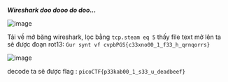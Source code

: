***Wireshark doo dooo do doo...***

![image](https://github.com/user-attachments/assets/60aed9c7-3df8-4e59-ba27-be5aad3f7cf5)

Tải về mở băng wireshark, lọc bằng ```tcp.steam eq 5``` thấy file text
mở lên ta sẽ được đoạn rot13: ```Gur synt vf cvpbPGS{c33xno00_1_f33_h_qrnqorrs}```

![image](https://github.com/user-attachments/assets/f8fcaff7-77a3-4676-82d3-8dff379547b7)

decode ta sẽ được flag : ```picoCTF{p33kab00_1_s33_u_deadbeef}```
